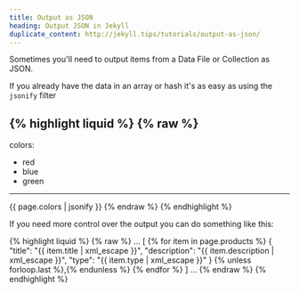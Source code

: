 ```yaml
---
title: Output as JSON
heading: Output JSON in Jekyll
duplicate_content: http://jekyll.tips/tutorials/output-as-json/
---
```

Sometimes you'll need to output items from a Data File or Collection as JSON.

If you already have the data in an array or hash it's as easy as using the `jsonify` filter

{% highlight liquid %}
{% raw %}
---
colors:
  - red
  - blue
  - green
---
{{ page.colors | jsonify }}
{% endraw %}
{% endhighlight %}

If you need more control over the output you can do something like this:

{% highlight liquid %}
{% raw %}
...
[
  {% for item in page.products %}
    {
      "title": "{{ item.title | xml_escape }}",
      "description": "{{ item.description | xml_escape }}",
      "type": "{{ item.type | xml_escape }}"
    }
    {% unless forloop.last %},{% endunless %}
  {% endfor %}
]
...
{% endraw %}
{% endhighlight %}
